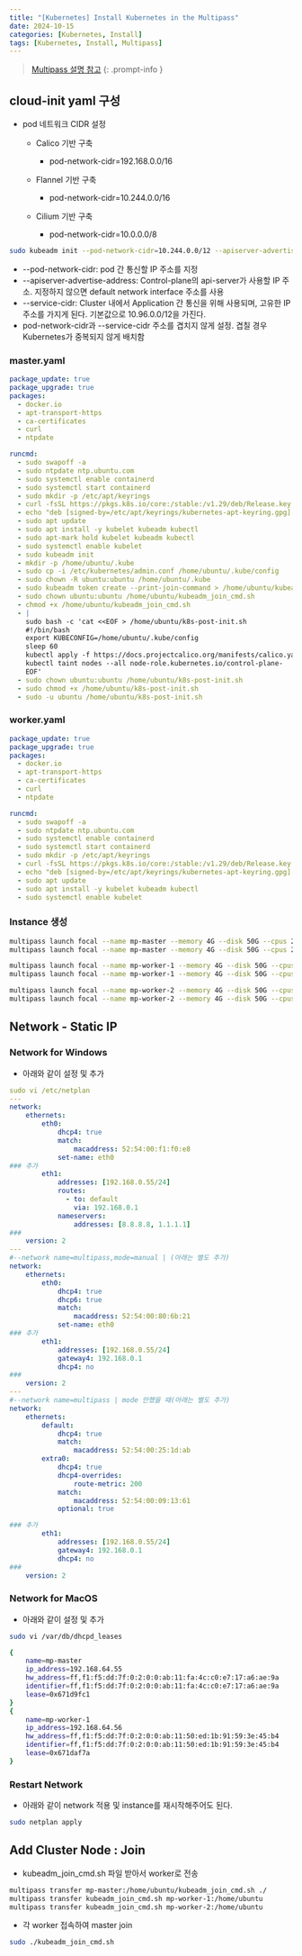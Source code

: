 ```yaml
---
title: "[Kubernetes] Install Kubernetes in the Multipass"
date: 2024-10-15
categories: [Kubernetes, Install]
tags: [Kubernetes, Install, Multipass]
---
```


> [Multipass 설명 참고](https://kyungryeol-yoon.github.io/posts/multipass/)
{: .prompt-info }

## cloud-init yaml 구성

- pod 네트워크 CIDR 설정
  - Calico 기반 구축
    - pod-network-cidr=192.168.0.0/16

  - Flannel 기반 구축
    - pod-network-cidr=10.244.0.0/16

  - Cilium 기반 구축
    - pod-network-cidr=10.0.0.0/8

```bash
sudo kubeadm init --pod-network-cidr=10.244.0.0/12 --apiserver-advertise-address=192.168.0.55
```

- --pod-network-cidr: pod 간 통신할 IP 주소를 지정
- --apiserver-advertise-address: Control-plane의 api-server가 사용할 IP 주소. 지정하지 않으면 default network interface 주소를 사용
- --service-cidr: Cluster 내에서 Application 간 통신을 위해 사용되며, 고유한 IP 주소를 가지게 된다. 기본값으로 10.96.0.0/12을 가진다.
- pod-network-cidr과 --service-cidr 주소를 겹치지 않게 설정. 겹칠 경우 Kubernetes가 중복되지 않게 배치함

### master.yaml

```yaml
package_update: true
package_upgrade: true
packages:
  - docker.io
  - apt-transport-https
  - ca-certificates
  - curl
  - ntpdate

runcmd:
  - sudo swapoff -a
  - sudo ntpdate ntp.ubuntu.com
  - sudo systemctl enable containerd
  - sudo systemctl start containerd
  - sudo mkdir -p /etc/apt/keyrings
  - curl -fsSL https://pkgs.k8s.io/core:/stable:/v1.29/deb/Release.key | sudo gpg --dearmor -o /etc/apt/keyrings/kubernetes-apt-keyring.gpg
  - echo "deb [signed-by=/etc/apt/keyrings/kubernetes-apt-keyring.gpg] https://pkgs.k8s.io/core:/stable:/v1.29/deb/ /" | sudo tee /etc/apt/sources.list.d/kubernetes.list
  - sudo apt update
  - sudo apt install -y kubelet kubeadm kubectl
  - sudo apt-mark hold kubelet kubeadm kubectl
  - sudo systemctl enable kubelet
  - sudo kubeadm init
  - mkdir -p /home/ubuntu/.kube
  - sudo cp -i /etc/kubernetes/admin.conf /home/ubuntu/.kube/config
  - sudo chown -R ubuntu:ubuntu /home/ubuntu/.kube
  - sudo kubeadm token create --print-join-command > /home/ubuntu/kubeadm_join_cmd.sh
  - sudo chown ubuntu:ubuntu /home/ubuntu/kubeadm_join_cmd.sh
  - chmod +x /home/ubuntu/kubeadm_join_cmd.sh
  - |
    sudo bash -c 'cat <<EOF > /home/ubuntu/k8s-post-init.sh
    #!/bin/bash
    export KUBECONFIG=/home/ubuntu/.kube/config
    sleep 60
    kubectl apply -f https://docs.projectcalico.org/manifests/calico.yaml
    kubectl taint nodes --all node-role.kubernetes.io/control-plane-
    EOF'
  - sudo chown ubuntu:ubuntu /home/ubuntu/k8s-post-init.sh
  - sudo chmod +x /home/ubuntu/k8s-post-init.sh
  - sudo -u ubuntu /home/ubuntu/k8s-post-init.sh
```

### worker.yaml

```yaml
package_update: true
package_upgrade: true
packages:
  - docker.io
  - apt-transport-https
  - ca-certificates
  - curl
  - ntpdate

runcmd:
  - sudo swapoff -a
  - sudo ntpdate ntp.ubuntu.com
  - sudo systemctl enable containerd
  - sudo systemctl start containerd
  - sudo mkdir -p /etc/apt/keyrings
  - curl -fsSL https://pkgs.k8s.io/core:/stable:/v1.29/deb/Release.key | sudo gpg --dearmor -o /etc/apt/keyrings/kubernetes-apt-keyring.gpg
  - echo "deb [signed-by=/etc/apt/keyrings/kubernetes-apt-keyring.gpg] https://pkgs.k8s.io/core:/stable:/v1.29/deb/ /" | sudo tee /etc/apt/sources.list.d/kubernetes.list
  - sudo apt update
  - sudo apt install -y kubelet kubeadm kubectl
  - sudo systemctl enable kubelet
```

### Instance 생성

```bash
multipass launch focal --name mp-master --memory 4G --disk 50G --cpus 2 --cloud-init mp-master.yaml
multipass launch focal --name mp-master --memory 4G --disk 50G --cpus 2 --network name=multipass,mode=manual

multipass launch focal --name mp-worker-1 --memory 4G --disk 50G --cpus 2 --cloud-init mp-worker.yaml
multipass launch focal --name mp-worker-1 --memory 4G --disk 50G --cpus 2 --network name=multipass,mode=manual

multipass launch focal --name mp-worker-2 --memory 4G --disk 50G --cpus 2 --cloud-init mp-worker.yaml
multipass launch focal --name mp-worker-2 --memory 4G --disk 50G --cpus 2 --network name=multipass,mode=manual
```

## Network - Static IP

### Network for Windows

- 아래와 같이 설정 및 추가

```yaml
sudo vi /etc/netplan
---
network:
    ethernets:
        eth0:
            dhcp4: true
            match:
                macaddress: 52:54:00:f1:f0:e8
            set-name: eth0
### 추가
        eth1:
            addresses: [192.168.0.55/24]
            routes:
              - to: default
                via: 192.168.0.1
            nameservers:
                addresses: [8.8.8.8, 1.1.1.1]
###
    version: 2
---
#--network name=multipass,mode=manual | (아래는 별도 추가)
network:
    ethernets:
        eth0:
            dhcp4: true
            dhcp6: true
            match:
                macaddress: 52:54:00:80:6b:21
            set-name: eth0
### 추가
        eth1:
            addresses: [192.168.0.55/24]
            gateway4: 192.168.0.1
            dhcp4: no
###
    version: 2
---
#--network name=multipass | mode 안했을 때(아래는 별도 추가)
network:
    ethernets:
        default:
            dhcp4: true
            match:
                macaddress: 52:54:00:25:1d:ab
        extra0:
            dhcp4: true
            dhcp4-overrides:
                route-metric: 200
            match:
                macaddress: 52:54:00:09:13:61
            optional: true

### 추가
        eth1:
            addresses: [192.168.0.55/24]
            gateway4: 192.168.0.1
            dhcp4: no
###
    version: 2
```

### Network for MacOS

- 아래와 같이 설정 및 추가

```bash
sudo vi /var/db/dhcpd_leases

{
	name=mp-master
	ip_address=192.168.64.55
	hw_address=ff,f1:f5:dd:7f:0:2:0:0:ab:11:fa:4c:c0:e7:17:a6:ae:9a
	identifier=ff,f1:f5:dd:7f:0:2:0:0:ab:11:fa:4c:c0:e7:17:a6:ae:9a
	lease=0x671d9fc1
}
{
	name=mp-worker-1
	ip_address=192.168.64.56
	hw_address=ff,f1:f5:dd:7f:0:2:0:0:ab:11:50:ed:1b:91:59:3e:45:b4
	identifier=ff,f1:f5:dd:7f:0:2:0:0:ab:11:50:ed:1b:91:59:3e:45:b4
	lease=0x671daf7a
}
```

### Restart Network

- 아래와 같이 network 적용 및 instance를 재시작해주어도 된다.

```bash
sudo netplan apply
```

## Add Cluster Node : Join

- kubeadm_join_cmd.sh 파일 받아서 worker로 전송

```bash
multipass transfer mp-master:/home/ubuntu/kubeadm_join_cmd.sh ./
multipass transfer kubeadm_join_cmd.sh mp-worker-1:/home/ubuntu
multipass transfer kubeadm_join_cmd.sh mp-worker-2:/home/ubuntu
```

- 각 worker 접속하여 master join

```bash
sudo ./kubeadm_join_cmd.sh
```